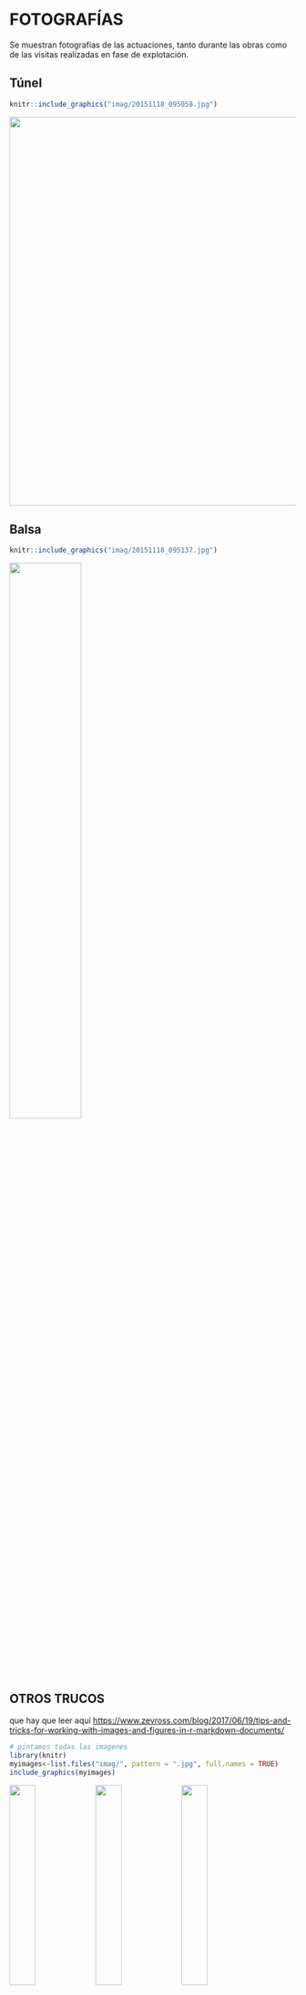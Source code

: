 # FOTOGRAFÍAS

Se muestran fotografías de las actuaciones, tanto durante las obras como de las visitas realizadas en fase de  explotación.

## Túnel


```r
knitr::include_graphics("imag/20151118_095058.jpg")
```

<img src="imag/20151118_095058.jpg" width="682" />

## Balsa


```r
knitr::include_graphics("imag/20151118_095137.jpg")
```

<img src="imag/20151118_095137.jpg" width="50%" />

## OTROS TRUCOS
que hay que leer aquí
<https://www.zevross.com/blog/2017/06/19/tips-and-tricks-for-working-with-images-and-figures-in-r-markdown-documents/>


```r
# pintamos todas las imagenes
library(knitr)
myimages<-list.files("imag/", pattern = ".jpg", full.names = TRUE)
include_graphics(myimages)
```

<img src="imag/20151118_095058.jpg" width="30%" /><img src="imag/20151118_095137.jpg" width="30%" /><img src="imag/20151118_095151.jpg" width="30%" /><img src="imag/20151118_102505.jpg" width="30%" /><img src="imag/20151118_102617.jpg" width="30%" /><img src="imag/20151118_102621.jpg" width="30%" /><img src="imag/20151118_102626.jpg" width="30%" /><img src="imag/20151118_102710.jpg" width="30%" /><img src="imag/20151118_102928.jpg" width="30%" /><img src="imag/20151118_103019.jpg" width="30%" /><img src="imag/20151118_104655.jpg" width="30%" /><img src="imag/20151118_104658.jpg" width="30%" /><img src="imag/20151118_104736.jpg" width="30%" /><img src="imag/20151118_104811.jpg" width="30%" /><img src="imag/20151118_104830.jpg" width="30%" />

Este libro ha sido escrito en R, si quieres iniciarte en R mira [@R-Fer].
